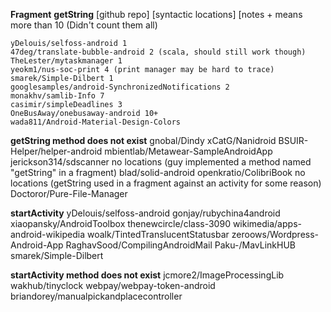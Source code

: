 **Fragment**
**getString**
	[github repo] [syntactic locations] [notes
        + means more than 10 (Didn't count them all)

	yDelouis/selfoss-android 1 
	47deg/translate-bubble-android 2 (scala, should still work though)
	TheLester/mytaskmanager	1 
	yeokm1/nus-soc-print 4 (print manager may be hard to trace)
	smarek/Simple-Dilbert 1 
	googlesamples/android-SynchronizedNotifications 2 
	monakhv/samlib-Info 7
	casimir/simpleDeadlines	3
	OneBusAway/onebusaway-android 10+
	wada811/Android-Material-Design-Colors

**getString method does not exist**
	gnobal/Dindy
	xCatG/Nanidroid
	BSUIR-Helper/helper-android
	mbientlab/Metawear-SampleAndroidApp
	jerickson314/sdscanner no locations (guy implemented a method named "getString" in a fragment)
	blad/solid-android
	openkratio/ColibriBook no locations (getString used in a fragment against an activity for some reason)
	Doctoror/Pure-File-Manager

**startActivity**
	yDelouis/selfoss-android
	gonjay/rubychina4android
	xiaopansky/AndroidToolbox
	thenewcircle/class-3090
	wikimedia/apps-android-wikipedia
	woalk/TintedTranslucentStatusbar
	zeroows/Wordpress-Android-App
	RaghavSood/CompilingAndroidMail
	Paku-/MavLinkHUB
	smarek/Simple-Dilbert



**startActivity method does not exist**
	jcmore2/ImageProcessingLib
	wakhub/tinyclock
	webpay/webpay-token-android
	briandorey/manualpickandplacecontroller


